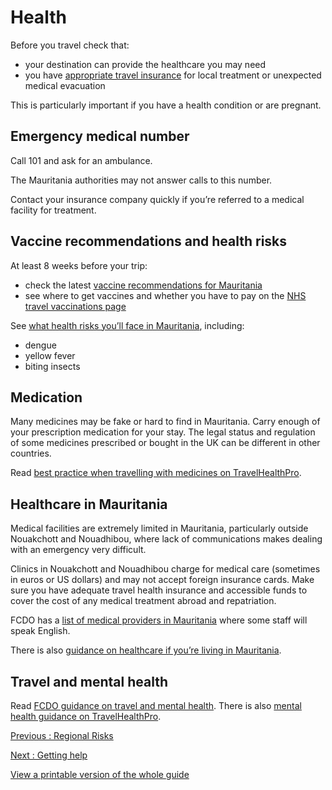 # Health

Before you travel check that:

* your destination can provide the healthcare you may need
* you have [appropriate travel insurance](https://www.gov.uk/guidance/foreign-travel-insurance) for local treatment or unexpected medical evacuation

This is particularly important if you have a health condition or are pregnant.

## Emergency medical number

Call 101 and ask for an ambulance.

The Mauritania authorities may not answer calls to this number.

Contact your insurance company quickly if you’re referred to a medical facility for treatment.

## Vaccine recommendations and health risks

At least 8 weeks before your trip:

* check the latest [vaccine recommendations for Mauritania](https://travelhealthpro.org.uk/country/144/mauritania#Vaccine_Recommendations)
* see where to get vaccines and whether you have to pay on the [NHS travel vaccinations page](https://www.nhs.uk/conditions/travel-vaccinations/)

See [what health risks you’ll face in Mauritania](https://travelhealthpro.org.uk/country/144/mauritania), including:

* dengue
* yellow fever
* biting insects

## Medication

Many medicines may be fake or hard to find in Mauritania. Carry enough of your prescription medication for your stay. The legal status and regulation of some medicines prescribed or bought in the UK can be different in other countries.

Read [best practice when travelling with medicines on TravelHealthPro](https://travelhealthpro.org.uk/factsheet/43/medicines-abroad).

## Healthcare in Mauritania

Medical facilities are extremely limited in Mauritania, particularly outside Nouakchott and Nouadhibou, where lack of communications makes dealing with an emergency very difficult.

Clinics in Nouakchott and Nouadhibou charge for medical care (sometimes in euros or US dollars) and may not accept foreign insurance cards. Make sure you have adequate travel health insurance and accessible funds to cover the cost of any medical treatment abroad and repatriation.

FCDO has a [list of medical providers in Mauritania](https://www.gov.uk/government/publications/mauritania-doctors) where some staff will speak English.

There is also [guidance on healthcare if you’re living in Mauritania](https://www.gov.uk/guidance/living-in-mauritania).

## Travel and mental health

Read [FCDO guidance on travel and mental health](https://www.gov.uk/guidance/foreign-travel-advice-for-people-with-mental-health-issues). There is also [mental health guidance on TravelHealthPro](https://travelhealthpro.org.uk/factsheet/85/travelling-with-mental-health-conditions).

[Previous
:
Regional Risks](/foreign-travel-advice/mauritania/regional-risks)

[Next
:
Getting help](/foreign-travel-advice/mauritania/getting-help)

[View a printable version of the whole guide](/foreign-travel-advice/mauritania/print)